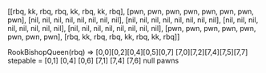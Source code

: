 [[rbq, kk, rbq, rbq, kk, rbq, kk, rbq],
 [pwn, pwn, pwn, pwn, pwn, pwn, pwn, pwn],
 [nil, nil, nil, nil, nil, nil, nil, nil],
 [nil, nil, nil, nil, nil, nil, nil, nil],
 [nil, nil, nil, nil, nil, nil, nil, nil],
 [nil, nil, nil, nil, nil, nil, nil, nil],
 [pwn, pwn, pwn, pwn, pwn, pwn, pwn, pwn],
 [rbq, kk, rbq, rbq, kk, rbq, kk, rbq]]

 RookBishopQueen(rbq) => [0,0][0,2][0,4][0,5][0,7] [7,0][7,2][7,4][7,5][7,7]
 stepable = [0,1] [0,4] [0,6] [7,1] [7,4] [7,6]
 null
 pawns